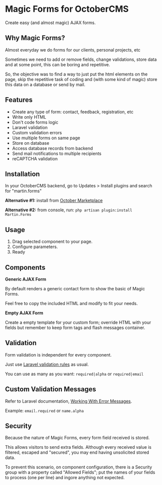 # Magic Forms for OctoberCMS
Create easy (and almost magic) AJAX forms.



## Why Magic Forms?
Almost everyday we do forms for our clients, personal projects, etc

Sometimes we need to add or remove fields, change validations, store data and at some point, this can be boring and repetitive.

So, the objective was to find a way to just put the html elements on the page, skip the repetitive task of coding and (with some kind of magic) store this data on a database or send by mail.



## Features
* Create any type of form: contact, feedback, registration, etc
* Write only HTML
* Don't code forms logic
* Laravel validation
* Custom validation errors
* Use multiple forms on same page
* Store on database
* Access database records from backend
* Send mail notifications to multiple recipients
* reCAPTCHA validation



## Installation
In your OctoberCMS backend, go to Updates > Install plugins and search for "martin.forms"

**Alternative #1:** install from [October Marketplace](https://octobercms.com/plugins)

**Alternative #2:** from console, run: `php artisan plugin:install Martin.Forms`



## Usage
1. Drag selected component to your page.
2. Configure parameters.
3. Ready



## Components
**Generic AJAX Form**

By default renders a generic contact form to show the basic of Magic Forms.

Feel free to copy the included HTML and modify to fit your needs.


**Empty AJAX Form**

Create a empty template for your custom form; override HTML with your fields but remember to keep form tags and flash messages container.



## Validation
Form validation is independent for every component.

Just use [Laravel validation rules](https://laravel.com/docs/5.1/validation#available-validation-rules) as usual.

You can use as many as you want: ```required|alpha``` or ```required|email```



## Custom Validation Messages
Refer to Laravel documentation, [Working With Error Messages](https://laravel.com/docs/5.1/validation#working-with-error-messages).

Example: ```email.required``` or ```name.alpha```



## Security
Because the nature of Magic Forms, every form field received is stored.

This allows visitors to send extra fields. Although every received value is filtered, escaped and "secured", you may end having unsolicited stored data.

To prevent this scenario, on component configuration, there is a Security group with a property called "Allowed Fields"; put the names of your fields to process (one per line) and ingore anything not expected.
